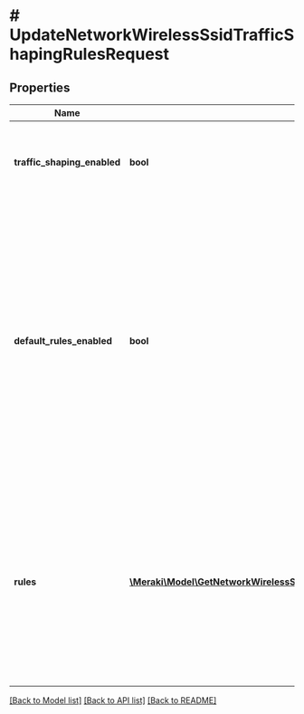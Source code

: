 # # UpdateNetworkWirelessSsidTrafficShapingRulesRequest

## Properties

Name | Type | Description | Notes
------------ | ------------- | ------------- | -------------
**traffic_shaping_enabled** | **bool** | Whether traffic shaping rules are applied to clients on your SSID. | [optional]
**default_rules_enabled** | **bool** | Whether default traffic shaping rules are enabled (true) or disabled (false). There are 4 default rules, which can be seen on your network&#39;s traffic shaping page. Note that default rules count against the rule limit of 8. | [optional]
**rules** | [**\Meraki\Model\GetNetworkWirelessSsidTrafficShapingRules200ResponseRulesInner[]**](GetNetworkWirelessSsidTrafficShapingRules200ResponseRulesInner.md) | An array of traffic shaping rules. Rules are applied in the order that     they are specified in. An empty list (or null) means no rules. Note that     you are allowed a maximum of 8 rules. | [optional]

[[Back to Model list]](../../README.md#models) [[Back to API list]](../../README.md#endpoints) [[Back to README]](../../README.md)
